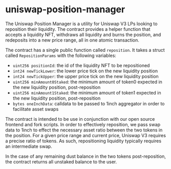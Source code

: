 # uniswap-position-manager
The Uniswap Position Manager is a utility for Uniswap V3 LPs looking to reposition their liquidity. The contract provides a helper function that accepts a liquidity NFT, withdraws all liquidity and burns the position, and redeposits into a new price range, all in one atomic transaction.

The contract has a single public function called `reposition`. It takes a struct called `RepositionParams` with the following variables:
- `uint256 positionId`: the id of the liquidity NFT to be repositioned
- `int24 newTickLower`: the lower price tick on the new liquidity position
- `int24 newTickUpper`: the upper price tick on the new liquidity position
- `uint256 minAmount0Staked`: the minimum amount of token0 expected in the new liquidity position, post-reposition
- `uint256 minAmount1Staked`: the minimum amount of token1 expected in the new liquidity position, post-reposition
- `bytes oneInchData`: calldata to be passed to 1inch aggregator in order to facilitate asset swaps

The contract is intended to be use in conjunction with our open source frontend and fork scripts. In order to effectively reposition, we pass swap data to 1inch to effect the necessary asset ratio between the two tokens in the position. For a given price range and current price, Uniswap V3 requires a precise ratio of tokens. As such, repositioning liquidity typically requires an intermediate swap.

In the case of any remaining dust balance in the two tokens post-reposition, the contract returns all unstaked balance to the user.



